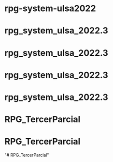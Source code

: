 # rpg-system-ulsa2022
# rpg_system_ulsa_2022.3
# rpg_system_ulsa_2022.3
# rpg_system_ulsa_2022.3
# rpg_system_ulsa_2022.3
# RPG_TercerParcial
# RPG_TercerParcial
"# RPG_TercerParcial" 
